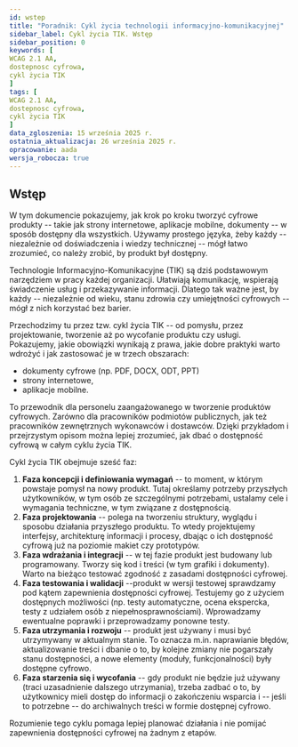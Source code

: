 ```yaml
---
id: wstep
title: "Poradnik: Cykl życia technologii informacyjno-komunikacyjnej"
sidebar_label: Cykl życia TIK. Wstęp
sidebar_position: 0 
keywords: [
WCAG 2.1 AA, 
dostepnosc cyfrowa, 
cykl życia TIK
]
tags: [
WCAG 2.1 AA, 
dostepnosc cyfrowa, 
cykl życia TIK
]
data_zgloszenia: 15 września 2025 r.
ostatnia_aktualizacja: 26 września 2025 r.
opracowanie: aada
wersja_robocza: true
---
```



## Wstęp

W tym dokumencie pokazujemy, jak krok po kroku tworzyć cyfrowe
produkty -- takie jak strony internetowe, aplikacje mobilne, dokumenty
-- w sposób dostępny dla wszystkich. Używamy prostego języka, żeby
każdy -- niezależnie od doświadczenia i wiedzy technicznej -- mógł
łatwo zrozumieć, co należy zrobić, by produkt był dostępny.

Technologie Informacyjno-Komunikacyjne (TIK) są dziś podstawowym
narzędziem w pracy każdej organizacji. Ułatwiają komunikację,
wspierają świadczenie usług i przekazywanie informacji. Dlatego tak
ważne jest, by każdy -- niezależnie od wieku, stanu zdrowia czy
umiejętności cyfrowych -- mógł z nich korzystać bez barier.

Przechodzimy tu przez tzw. cykl życia TIK -- od pomysłu, przez
projektowanie, tworzenie aż po wycofanie produktu czy usługi.
Pokazujemy, jakie obowiązki wynikają z prawa, jakie dobre praktyki
warto wdrożyć i jak zastosować je w trzech obszarach:

- dokumenty cyfrowe (np. PDF, DOCX, ODT, PPT)
- strony internetowe,
- aplikacje mobilne.

To przewodnik dla personelu zaangażowanego w tworzenie produktów
cyfrowych. Zarówno dla pracowników podmiotów publicznych, jak też
pracowników zewnętrznych wykonawców i dostawców. Dzięki przykładom i
przejrzystym opisom można lepiej zrozumieć, jak dbać o dostępność
cyfrową w całym cyklu życia TIK.

Cykl życia TIK obejmuje sześć faz:

1.  **Faza koncepcji i definiowania wymagań** -- to moment, w którym
    powstaje pomysł na nowy produkt. Tutaj określamy potrzeby przyszłych
    użytkowników, w tym osób ze szczególnymi potrzebami, ustalamy cele i
    wymagania techniczne, w tym związane z dostępnością.
2.  **Faza projektowania** -- polega na tworzeniu struktury, wyglądu i
    sposobu działania przyszłego produktu. To wtedy projektujemy
    interfejsy, architekturę informacji i procesy, dbając o ich
    dostępność cyfrową już na poziomie makiet czy prototypów.
3.  **Faza wdrażania i integracji** -- w tej fazie produkt jest budowany
    lub programowany. Tworzy się kod i treści (w tym grafiki i
    dokumenty). Warto na bieżąco testować zgodność z zasadami
    dostępności cyfrowej.
4.  **Faza testowania i walidacji** --produkt w wersji testowej
    sprawdzamy pod kątem zapewnienia dostępności cyfrowej. Testujemy go
    z użyciem dostępnych możliwości (np. testy automatyczne, ocena
    ekspercka, testy z udziałem osób z niepełnosprawnościami).
    Wprowadzamy ewentualne poprawki i przeprowadzamy ponowne testy.
5.  **Faza utrzymania i rozwoju** -- produkt jest używany i musi być
    utrzymywany w aktualnym stanie. To oznacza m.in. naprawianie błędów,
    aktualizowanie treści i dbanie o to, by kolejne zmiany nie
    pogarszały stanu dostępności, a nowe elementy (moduły,
    funkcjonalności) były dostępne cyfrowo.
6.  **Faza starzenia się i wycofania** -- gdy produkt nie będzie już
    używany (traci uzasadnienie dalszego utrzymania), trzeba zadbać o
    to, by użytkownicy mieli dostęp do informacji o zakończeniu wsparcia
    i -- jeśli to potrzebne -- do archiwalnych treści w formie dostępnej
    cyfrowo.

Rozumienie tego cyklu pomaga lepiej planować działania i nie pomijać
zapewnienia dostępności cyfrowej na żadnym z etapów.

